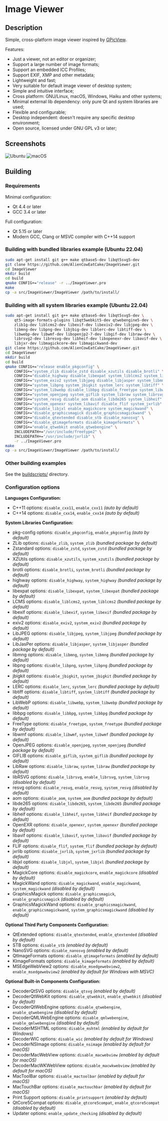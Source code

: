 # Image Viewer

## Description

Simple, cross-platform image viewer inspired by [GPicView](http://lxde.sourceforge.net/gpicview/).

Features:
* Just a viewer, not an editor or organizer;
* Support a large number of image formats;
* Support an embedded ICC Profiles;
* Support EXIF, XMP and other metadata;
* Lightweight and fast;
* Very suitable for default image viewer of desktop system;
* Simple and intuitive interface;
* Cross platform: GNU/Linux, macOS, Windows, Haiku and other systems;
* Minimal external lib dependency: only pure Qt and system libraries are used;
* Flexible and configurable;
* Desktop independent: doesn't require any specific desktop environment;
* Open source, licensed under GNU GPL v3 or later;

## Screenshots

![Ubuntu](img/Ubuntu.png)
![macOS](img/macOS.png)

## Building

### Requirements

Minimal configuration:
* Qt 4.4 or later
* GCC 3.4 or later

Full configuration:
* Qt 5.15 or later
* Modern GCC, Clang or MSVC compiler with C++14 support

### Building with bundled libraries example (Ubuntu 22.04)

```bash
sudo apt-get install git g++ make qtbase5-dev libqt5svg5-dev
git clone https://github.com/AlienCowEatCake/ImageViewer.git
cd ImageViewer
mkdir build
cd build
qmake CONFIG+="release" -r ../ImageViewer.pro
make
cp -a src/ImageViewer/ImageViewer /path/to/install/
```

### Building with all system libraries example (Ubuntu 22.04)

```bash
sudo apt-get install git g++ make qtbase5-dev libqt5svg5-dev \
    qt5-image-formats-plugins libqt5webkit5-dev qtwebengine5-dev \
    zlib1g-dev liblcms2-dev libexif-dev libexiv2-dev libjpeg-dev \
    libmng-dev libpng-dev libjbig-dev liblerc-dev libtiff-dev \
    libwebp-dev libwmf-dev libopenjp2-7-dev libgif-dev libraw-dev \
    librsvg2-dev libresvg-dev libheif-dev libopenexr-dev libavif-dev \
    libjxr-dev libmagickcore-dev libmagickwand-dev
git clone https://github.com/AlienCowEatCake/ImageViewer.git
cd ImageViewer
mkdir build
cd build
qmake CONFIG+="release enable_pkgconfig" \
    CONFIG+="system_zlib disable_zstd disable_xzutils disable_brotli" \
    CONFIG+="disable_highway disable_libexpat system_liblcms2 system_libexif" \
    CONFIG+="system_exiv2 system_libjpeg disable_libjasper system_libmng" \
    CONFIG+="system_libpng system_jbigkit system_lerc system_libtiff" \
    CONFIG+="system_libwebp disable_libbpg disable_freetype system_libwmf" \
    CONFIG+="system_openjpeg system_giflib system_libraw system_librsvg" \
    CONFIG+="system_resvg disable_aom disable_libde265 system_libheif" \
    CONFIG+="system_openexr system_libavif disable_flif system_jxrlib" \
    CONFIG+="disable_libjxl enable_magickcore system_magickwand" \
    CONFIG+="disable_graphicsmagick disable_graphicsmagickwand" \
    CONFIG+="disable_qtextended disable_stb disable_nanosvg" \
    CONFIG+="disable_qtimageformats disable_kimageformats" \
    CONFIG+="enable_qtwebkit enable_qtwebengine" \
    INCLUDEPATH+="/usr/include/freetype2" \
    INCLUDEPATH+="/usr/include/jxrlib" \
    -r ../ImageViewer.pro
make
cp -a src/ImageViewer/ImageViewer /path/to/install/
```

### Other building examples

See the [buildscripts/](buildscripts/) directory.

### Configuration options

**Languages Configuration:**
* C++11 options: `disable_cxx11`, `enable_cxx11` *(auto by default)*
* C++14 options: `disable_cxx14`, `enable_cxx14` *(auto by default)*

**System Libraries Configuration:**
* pkg-config options: `disable_pkgconfig`, `enable_pkgconfig` *(auto by default)*
* ZLib options: `disable_zlib`, `system_zlib` *(bundled package by default)*
* Zstandard options: `disable_zstd`, `system_zstd` *(bundled package by default)*
* XZUtils options: `disable_xzutils`, `system_xzutils` *(bundled package by default)*
* brotli options: `disable_brotli`, `system_brotli` *(bundled package by default)*
* highway options: `disable_highway`, `system_highway` *(bundled package by default)*
* libexpat options: `disable_libexpat`, `system_libexpat` *(bundled package by default)*
* LCMS options: `disable_liblcms2`, `system_liblcms2` *(bundled package by default)*
* libexif options: `disable_libexif`, `system_libexif` *(bundled package by default)*
* exiv2 options: `disable_exiv2`, `system_exiv2` *(bundled package by default)*
* LibJPEG options: `disable_libjpeg`, `system_libjpeg` *(bundled package by default)*
* LibJasPer options: `disable_libjasper`, `system_libjasper` *(bundled package by default)*
* libmng options: `disable_libmng`, `system_libmng` *(bundled package by default)*
* libpng options: `disable_libpng`, `system_libpng` *(bundled package by default)*
* jbigkit options: `disable_jbigkit`, `system_jbigkit` *(bundled package by default)*
* LERC options: `disable_lerc`, `system_lerc` *(bundled package by default)*
* libtiff options: `disable_libtiff`, `system_libtiff` *(bundled package by default)*
* LibWebP options: `disable_libwebp`, `system_libwebp` *(bundled package by default)*
* libbpg options: `disable_libbpg`, `system_libbpg` *(bundled package by default)*
* FreeType options: `disable_freetype`, `system_freetype` *(bundled package by default)*
* libwmf options: `disable_libwmf`, `system_libwmf` *(bundled package by default)*
* OpenJPEG options: `disable_openjpeg`, `system_openjpeg` *(bundled package by default)*
* GIFLIB options: `disable_giflib`, `system_giflib` *(bundled package by default)*
* LibRaw options: `disable_libraw`, `system_libraw` *(bundled package by default)*
* libRSVG options: `disable_librsvg`, `enable_librsvg`, `system_librsvg` *(disabled by default)*
* resvg options: `disable_resvg`, `enable_resvg`, `system_resvg` *(disabled by default)*
* aom options: `disable_aom`, `system_aom` *(bundled package by default)*
* libde265 options: `disable_libde265`, `system_libde265` *(bundled package by default)*
* libheif options: `disable_libheif`, `system_libheif` *(bundled package by default)*
* OpenEXR options: `disable_openexr`, `system_openexr` *(bundled package by default)*
* libavif options: `disable_libavif`, `system_libavif` *(bundled package by default)*
* FLIF options: `disable_flif`, `system_flif` *(bundled package by default)*
* jxrlib options: `disable_jxrlib`, `system_jxrlib` *(bundled package by default)*
* libjxl options: `disable_libjxl`, `system_libjxl` *(bundled package by default)*
* MagickCore options: `disable_magickcore`, `enable_magickcore` *(disabled by default)*
* MagickWand options: `disable_magickwand`, `enable_magickwand`, `system_magickwand` *(disabled by default)*
* GraphicsMagick options: `disable_graphicsmagick`, `enable_graphicsmagick` *(disabled by default)*
* GraphicsMagickWand options: `disable_graphicsmagickwand`, `enable_graphicsmagickwand`, `system_graphicsmagickwand` *(disabled by default)*

**Optional Third Party Components Configuration:**
* QtExtended options: `disable_qtextended`, `enable_qtextended` *(disabled by default)*
* STB options: `disable_stb` *(enabled by default)*
* NanoSVG options: `disable_nanosvg` *(enabled by default)*
* QtImageFormats options: `disable_qtimageformats` *(enabled by default)*
* KImageFormats options: `disable_kimageformats` *(enabled by default)*
* MSEdgeWebView2 options: `disable_msedgewebview2`, `enable_msedgewebview2` *(enabled by default for Windows with MSVC)*

**Optional Built-in Components Configuration:**
* DecoderQtSVG options: `disable_qtsvg` *(enabled by default)*
* DecoderQtWebKit options: `disable_qtwebkit`, `enable_qtwebkit` *(disabled by default)*
* DecoderQtWebEngine options: `disable_qtwebengine`, `enable_qtwebengine` *(disabled by default)*
* DecoderQMLWebEngine options: `disable_qmlwebengine`, `enable_qmlwebengine` *(disabled by default)*
* DecoderMSHTML options: `disable_mshtml` *(enabled by default for Windows)*
* DecoderWIC options: `disable_wic` *(enabled by default for Windows)*
* DecoderNSImage options: `disable_nsimage` *(enabled by default for macOS)*
* DecoderMacWebView options: `disable_macwebview` *(enabled by default for macOS)*
* DecoderMacWKWebView options: `disable_macwkwebview` *(enabled by default for macOS)*
* MacToolBar options: `disable_mactoolbar` *(enabled by default for macOS)*
* MacTouchBar options: `disable_mactouchbar` *(enabled by default for macOS)*
* Print Support options: `disable_printsupport` *(enabled by default)*
* QtCore5Compat options: `disable_qtcore5compat`, `enable_qtcore5compat` *(disabled by default)*
* Updater options: `enable_update_checking` *(disabled by default)*

